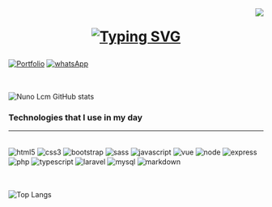 
<img src="https://visitor-badge.laobi.icu/badge?page_id=nlcmarquesdev.nlcmarquesdev" align="right"/>

<h1 align="center">

[![Typing SVG](https://readme-typing-svg.demolab.com?font=Fira+Code&pause=1000&random=false&width=435&lines=Hello!+I'm+Jos%C3%A9+Nuno+Marques+%F0%9F%91%8B%F0%9F%8F%BC+%F0%9F%87%AC%F0%9F%87%A7;Hallo!+Ik+ben+Jos%C3%A9+Nuno+Marques+%F0%9F%91%8B%F0%9F%8F%BC+%F0%9F%87%A7%F0%9F%87%AA;Ol%C3%A1!+eu+sou+o+Jos%C3%A9+Nuno+Marques+%F0%9F%91%8B%F0%9F%8F%BC+%F0%9F%87%B5%F0%9F%87%B9)](https://git.io/typing-svg)

</h1>


[![Portfolio](https://img.shields.io/website-up-down-green-red/http/monip.org.svg)](https://nunomarquesdev.com)
[![whatsApp](https://img.shields.io/badge/Ask%20me-whatsApp-1abc9c.svg)](https://wa.me/32468431823)
<br/>
<br/>
<br/>

![Nuno Lcm GitHub stats](https://github-readme-stats.vercel.app/api?username=NlcmarquesDev&show_icons=true&theme=onedark)

### Technologies that I use in my day
----

<div style="display: inline_block"><br/>
  <img src="https://img.shields.io/badge/HTML5-E34F26?style=for-the-badge&logo=html5&logoColor=white" align="center" alt="html5"/>
  <img src="https://img.shields.io/badge/CSS3-1572B6?style=for-the-badge&logo=css3&logoColor=white" align="center" alt="css3"/>
  <img src="https://img.shields.io/badge/Bootstrap-563D7C?style=for-the-badge&logo=bootstrap&logoColor=white" align="center" alt="bootstrap"/>
  <img src="https://img.shields.io/badge/Sass-CC6699?style=for-the-badge&logo=sass&logoColor=white" align="center" alt="sass"/>
  <img src="https://img.shields.io/badge/JavaScript-F7DF1E?style=for-the-badge&logo=javascript&logoColor=black" align="center" alt="javascript"/>
  <img src="https://img.shields.io/badge/Vue.js-35495E?style=for-the-badge&logo=vue.js&logoColor=4FC08D" align="center" alt="vue"/>
  <img src="https://img.shields.io/badge/Node.js-43853D?style=for-the-badge&logo=node.js&logoColor=white" align="center" alt="node"/>
  <img src="https://img.shields.io/badge/Express.js-404D59?style=for-the-badge" align="center" alt="express"/>
  <img src="https://img.shields.io/badge/PHP-777BB4?style=for-the-badge&logo=php&logoColor=white" align="center" alt="php"/>
  <img src="https://img.shields.io/badge/TypeScript-007ACC?style=for-the-badge&logo=typescript&logoColor=white" align="center" alt="typescript"/>
  <img src="https://img.shields.io/badge/Laravel-FF2D20?style=for-the-badge&logo=laravel&logoColor=white" align="center" alt="laravel"/> 
  <img src="https://img.shields.io/badge/MySQL-005C84?style=for-the-badge&logo=mysql&logoColor=white" align="center" alt="mysql"/> 
  <img src="https://img.shields.io/badge/Markdown-000000?style=for-the-badge&logo=markdown&logoColor=white" align="center" alt="markdown"/>
</div>

<br/>
<br/>

![Top Langs](https://github-readme-stats.vercel.app/api/top-langs/?username=Nlcmarquesdev&layout=compact)
